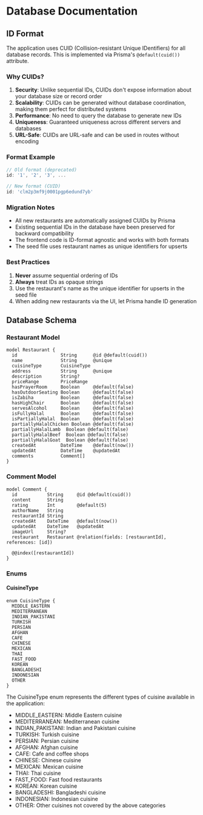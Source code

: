 # Database Documentation

## ID Format

The application uses CUID (Collision-resistant Unique IDentifiers) for all database records. This is implemented via Prisma's `@default(cuid())` attribute.

### Why CUIDs?

1. **Security**: Unlike sequential IDs, CUIDs don't expose information about your database size or record order
2. **Scalability**: CUIDs can be generated without database coordination, making them perfect for distributed systems
3. **Performance**: No need to query the database to generate new IDs
4. **Uniqueness**: Guaranteed uniqueness across different servers and databases
5. **URL-Safe**: CUIDs are URL-safe and can be used in routes without encoding

### Format Example

```typescript
// Old format (deprecated)
id: '1', '2', '3', ...

// New format (CUID)
id: 'clm2p3mf9j0001pgp6edund7yb'
```

### Migration Notes

- All new restaurants are automatically assigned CUIDs by Prisma
- Existing sequential IDs in the database have been preserved for backward compatibility
- The frontend code is ID-format agnostic and works with both formats
- The seed file uses restaurant names as unique identifiers for upserts

### Best Practices

1. **Never** assume sequential ordering of IDs
2. **Always** treat IDs as opaque strings
3. Use the restaurant's name as the unique identifier for upserts in the seed file
4. When adding new restaurants via the UI, let Prisma handle ID generation

## Database Schema

### Restaurant Model

```prisma
model Restaurant {
  id                String      @id @default(cuid())
  name              String      @unique
  cuisineType       CuisineType
  address           String      @unique
  description       String?
  priceRange        PriceRange
  hasPrayerRoom     Boolean     @default(false)
  hasOutdoorSeating Boolean     @default(false)
  isZabiha          Boolean     @default(false)
  hasHighChair      Boolean     @default(false)
  servesAlcohol     Boolean     @default(false)
  isFullyHalal      Boolean     @default(false)
  isPartiallyHalal  Boolean     @default(false)
  partiallyHalalChicken Boolean @default(false)
  partiallyHalalLamb  Boolean @default(false)
  partiallyHalalBeef  Boolean @default(false)
  partiallyHalalGoat  Boolean @default(false)
  createdAt         DateTime    @default(now())
  updatedAt         DateTime    @updatedAt
  comments          Comment[]
}
```

### Comment Model

```prisma
model Comment {
  id           String     @id @default(cuid())
  content      String
  rating       Int        @default(5)
  authorName   String
  restaurantId String
  createdAt    DateTime   @default(now())
  updatedAt    DateTime   @updatedAt
  imageUrl     String?
  restaurant   Restaurant @relation(fields: [restaurantId], references: [id])

  @@index([restaurantId])
}
```

### Enums

#### CuisineType
```prisma
enum CuisineType {
  MIDDLE_EASTERN
  MEDITERRANEAN
  INDIAN_PAKISTANI
  TURKISH
  PERSIAN
  AFGHAN
  CAFE
  CHINESE
  MEXICAN
  THAI
  FAST_FOOD
  KOREAN
  BANGLADESHI
  INDONESIAN
  OTHER
}
```

The CuisineType enum represents the different types of cuisine available in the application:
- MIDDLE_EASTERN: Middle Eastern cuisine
- MEDITERRANEAN: Mediterranean cuisine
- INDIAN_PAKISTANI: Indian and Pakistani cuisine
- TURKISH: Turkish cuisine
- PERSIAN: Persian cuisine
- AFGHAN: Afghan cuisine
- CAFE: Cafe and coffee shops
- CHINESE: Chinese cuisine
- MEXICAN: Mexican cuisine
- THAI: Thai cuisine
- FAST_FOOD: Fast food restaurants
- KOREAN: Korean cuisine
- BANGLADESHI: Bangladeshi cuisine
- INDONESIAN: Indonesian cuisine
- OTHER: Other cuisines not covered by the above categories 